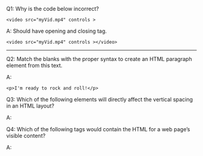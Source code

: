 Q1: Why is the code below incorrect?

```
<video src="myVid.mp4" controls >
```

A: Should have opening and closing tag.

```
<video src="myVid.mp4" controls ></video>
```

---

Q2: Match the blanks with the proper syntax to create an HTML paragraph element from this text.

A:

```
<p>I'm ready to rock and roll!</p>
```

Q3: Which of the following elements will directly affect the vertical spacing in an HTML layout?

A: <br>

Q4: Which of the following tags would contain the HTML for a web page’s visible content?

A: <body>
